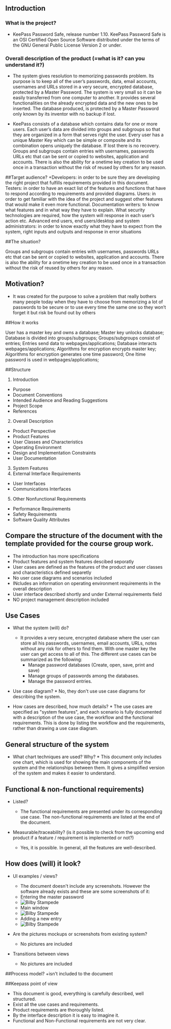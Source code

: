## Introduction
### What is the project?

* KeePass Password Safe, release number 1.10. KeePass Password Safe is an OSI Certified Open Source Software distributed under the terms of the GNU General 
Public License Version 2 or under. 


### Overall description of the product (=what is it? can you understand it?)

* The system gives resolution to memorizing passwords problem. Its 
purpose is to keep all of the user’s passwords, data, email accounts, usernames and URLs stored in a very 
secure, encrypted database, protected by a Master Password. The system is very small so it can be easily 
transferred from one computer to another. It provides several functionalities on the already encrypted data 
and the new ones to be inserted. The database produced, is protected by a Master Password only known by 
its inventor with no backup if lost. 

* KeePass consists of a database which contains data for one or more users. Each user’s data are divided into 
groups and subgroups so that they are organized in a form that serves right the user. Every user has a unique 
Master Key which can be simple or composite and its combination opens uniquely the database. If lost there 
is no recovery. Groups and subgroups contain entries with usernames, passwords URLs etc that can be sent 
or copied to websites, application and accounts. There is also the ability for a onetime key creation to be 
used once in a transaction without the risk of reused by others for any reason. 


##Target audience?
+Developers: in order to be sure they are developing the right project that fulfills requirements provided in 
this document. 
Testers: in order to have an exact list of the features and functions that have to respond according to 
requirements and provided diagrams. 
Users: in order to get familiar with the idea of the project and suggest other features that would make it even 
more functional. 
Documentation writers: to know what features and in what way they have to explain. What security 
technologies are required, how the system will response in each user’s action etc. 
Advanced end users, end users/desktop and system administrators: in order to know exactly what they 
have to expect from the system, right inputs and outputs and response in error situations

##The situation?

Groups and subgroups contain entries with usernames, passwords URLs etc that can be sent
or copied to websites, application and accounts. There is also the ability for a onetime key creation to be
used once in a transaction without the risk of reused by others for any reason.

## Motivation?
+ It was created for the purpose to solve a problem that really bothers many people today when they have to 
choose from memorizing a lot of passwords to be secure or to use every time the same one so they won’t 
forget it but risk be found out by others

##How it works

User has a master key and owns a database;
Master key unlocks database;
Database is divided into groups/subgroups;
Groups/subgroups consist of entries;
Entries send data to webpages/applications;
Database interacts webpages/applications;
Algorithms for encryption encrypts master key;
Algorithms for encryption generates one time password;
One ltime password is used in webpages/applications;


##Structure
1. Introduction
 * Purpose
 * Document Conventions
 * Intended Audience and Reading Suggestions
 * Project Scope
 * References
2. Overall Description
 * Product Perspective 
 * Product Features
 * User Classes and Characteristics
 * Operating Environment
 * Design and Implementation Constraints
 * User Documentation
3. System Features
4. External Interface Requirements
 * User Interfaces
 * Communications Interfaces
5. Other Nonfunctional Requirements
 * Performance Requirements
 * Safety Requirements
 * Software Quality Attributes


## Compare the structure of the document with the template provided for the course group work. 

+ The introduction has more specifications
+ Product features and system features descibed seporatly
+ User cases are defined as the features of the product and user classes and characteristics defined separetly
+ No user case diagrams and scenarios included
+ INcludes an information on operating environment requirements in the overall description
+ User interface described shortly and under External requirements field
+ NO  project management description included

## Use Cases

* What the system (will) do?
    * It provides a very secure, encrypted database where the user can store all his passwords, usernames, 
email accounts, URLs, notes without any risk for others to find them. With one master key the user can
get access to all of this.
   The different use cases can be summarized as the following:
      * Manage password databases (Create, open, save, print and save)
      * Manage groups of passwords among the databases.
      * Manage the password entries.

* Use case diagram?
      * No, they don't use use case diagrams for describing the system.

* How cases are described, how much details?
      * The use cases are specified as "system features", and each scenario is fully documented with a description of
        the use case, the workflow and the functional requirements. This is done by listing the workflow and the 
        requirements, rather than drawing a use case diagram.
      
## General structure of the system

* What chart techniques are used? Why?
      * This document only includes one chart, which is used for showing the main components of the system and the
        relationships between them. It gives a simplified version of the system and makes it easier to understand.

## Functional & non-functional requirements)
* Listed?
   * The functional requirements are presented under its corresponding use case.
     The non-functional requirements are listed at the end of the document.

* Measurable/traceability? (is it possible to check from the upcoming end product if a feature / requirement is implemented or not?)
   * Yes, it is possible. In general, all the features are well-described.

## How does (will) it look?
* UI examples / views?
   * The document doesn't include any screenshots. However the software already exists and these are some screenshots of it: 
   * Entering the master password
   * ![Bilby Stampede](http://keepass.info/screenshots/keepass_2x/getkey_big.png)
   * Main window
   * ![Bilby Stampede](http://keepass.info/screenshots/keepass_2x/main_big.png)
   * Adding a new entry
   * ![Bilby Stampede](http://keepass.info/screenshots/keepass_2x/addentry_big.png)

* Are the pictures mockups or screenshots from existing system?
   * No pictures are included

* Transitions between views
   * No pictures are included



##Process model?
+isn't included to the document

##Keepass point of view

* This document is good, everything is carefully described, well structured. 
* Exist all the use cases and requirements.
* Product requirements are thoroughly listed.
* By the interface description it is easy to imagine it.
* Functional and Non-Functional requirements are not very clear.
